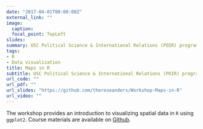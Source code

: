 ```yaml
---
date: "2017-04-01T00:00:00Z"
external_link: ""
image:
  caption: 
  focal_point: TopLeft
slides: 
summary: USC Political Science & International Relations (POIR) program
tags:
- R
- Data visualization
title: Maps in R
subtitle: USC Political Science & International Relations (POIR) program
url_code: ""
url_pdf: ""
url_slides: "https://github.com/thereseanders/Workshop-Maps-in-R"
url_video: ""
---
```


The workshop provides an introduction to visualizing spatial data in `R` using `ggplot2`. Course materials are available on [Github](https://github.com/thereseanders/Workshop-Maps-in-R).